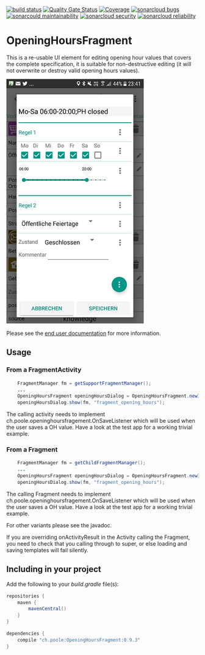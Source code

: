 [![build status](https://github.com/simonpoole/OpeningHoursFragment/actions/workflows/javalib.yml/badge.svg)](https://github.com/simonpoole/OpeningHoursFragment/actions) [![Quality Gate Status](https://sonarcloud.io/api/project_badges/measure?project=OpeningHoursFragment&metric=alert_status)](https://sonarcloud.io/dashboard?id=OpeningHoursFragment) [![Coverage](https://sonarcloud.io/api/project_badges/measure?project=OpeningHoursFragment&metric=coverage)](https://sonarcloud.io/dashboard?id=OpeningHoursFragment) [![sonarcloud bugs](https://sonarcloud.io/api/project_badges/measure?project=OpeningHoursFragment&metric=bugs)](https://sonarcloud.io/component_measures?id=OpeningHoursFragment&metric=bugs) [![sonarcould maintainability](https://sonarcloud.io/api/project_badges/measure?project=OpeningHoursFragment&metric=sqale_rating)](https://sonarcloud.io/component_measures?id=OpeningHoursFragment&metric=Maintainability) [![sonarcloud security](https://sonarcloud.io/api/project_badges/measure?project=OpeningHoursFragment&metric=security_rating)](https://sonarcloud.io/component_measures?id=OpeningHoursFragment&metric=Security) [![sonarcloud reliability](https://sonarcloud.io/api/project_badges/measure?project=OpeningHoursFragment&metric=reliability_rating)](https://sonarcloud.io/component_measures?id=OpeningHoursFragment&metric=Reliability)

# OpeningHoursFragment

This is a re-usable UI element for editing opening hour values that covers the complete specification, it is suitable for non-destructive editing (it will not overwrite or destroy valid opening hours values).

![Screenshot](documentation/images/Screenshot_basic.png)

Please see the [end user documentation](lib/documentation/docs/help/en/Opening%20hours.md) for more information. 

## Usage

### From a FragmentActivity

``` java
    FragmentManager fm = getSupportFragmentManager();
    ...
	OpeningHoursFragment openingHoursDialog = OpeningHoursFragment.newInstance(key,finalValue, R.style.Theme_AppCompat_Light_Dialog_Alert, -1, true);
	openingHoursDialog.show(fm, "fragment_opening_hours");
```

The calling activity needs to implement ch.poole.openinghoursfragement.OnSaveListener which will be used when the user saves a OH value. Have a look at the test app for a working trivial example.

### From a Fragment

``` java
    FragmentManager fm = getChildFragmentManager();
    ...
	OpeningHoursFragment openingHoursDialog = OpeningHoursFragment.newInstanceForFragment(key,finalValue, R.style.Theme_AppCompat_Light_Dialog_Alert, -1, true);
	openingHoursDialog.show(fm, "fragment_opening_hours");
```

The calling Fragment needs to implement ch.poole.openinghoursfragement.OnSaveListener which will be used when the user saves a OH value. Have a look at the test app for a working trivial example.

For other variants please see the javadoc.

If you are overriding onActivityResult in the Activity calling the Fragment, you need to check that you calling through to super, or else loading and saving templates will fail silently. 

## Including in your project

Add the following to your *build.gradle* file(s):

``` groovy
repositories {
    maven {
    	mavenCentral()
    }
}
```

``` groovy
dependencies {
    compile "ch.poole:OpeningHoursFragment:0.9.3"
}
```
